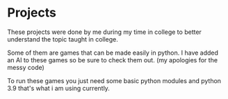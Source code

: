 # Projects
These projects were done by me during my time in college to better understand the topic taught in college.

Some of them are games that can be made easily in python. I have added an AI to these games so be sure to check them out.
(my apologies for the messy code)

To run these games you just need some basic python modules and python 3.9 that's what i am using currently.

